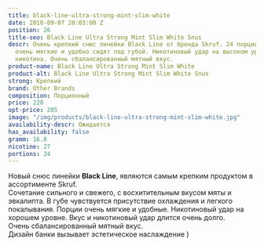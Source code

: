 ```yaml
---
title: black-line-ultra-strong-mint-slim-white
date: 2018-09-07 20:03:00 Z
position: 26
title-seo: Black Line Ultra Strong Mint Slim White Snus
descr: Очень крепкий снюс линейки Black Line от бренда Skruf. 24 порции, пакетики
  очень мягкие и удобно сидят под губой. Никотиновый удар на высоком уровне, 27 мг
  никотина. Очень сбалансированный мятный вкус.
product-name: Black Line Ultra Strong Mint Slim White
product-alt: Black Line Ultra Strong Mint Slim White Snus
strong: Крепкий
brand: Other Brands
composition: Порционный
price: 220
opt-price: 205
image: "/img/products/black-line-ultra-strong-mint-slim-white.jpg"
availability-descr: Ожидается
has_availability: false
gramm: 16.8
nicotine: 27
portions: 24
---
```


Новый снюс линейки **Black Line**, являются самым крепким продуктом в ассортименте Skruf.<br>
Сочетание сильного и свежего, с восхитительным вкусом мяты и эвкалипта. В губе чувствуется присутствие охлаждения и легкого покалывания. Порции очень мягкие и удобные. Никотиновый удар на хорошем уровне. Вкус и никотиновый удар длится очень долго.<br>
Очень сбалансированный мятный вкус.<br>
Дизайн банки вызывает эстетическое наслаждение )